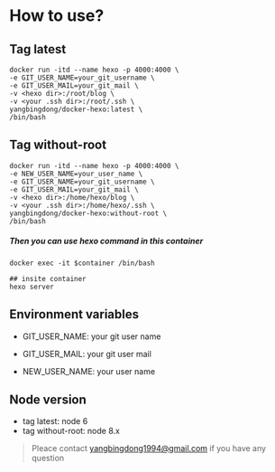 # How to use?
## Tag latest
```
docker run -itd --name hexo -p 4000:4000 \
-e GIT_USER_NAME=your_git_username \
-e GIT_USER_MAIL=your_git_mail \ 
-v <hexo dir>:/root/blog \
-v <your .ssh dir>:/root/.ssh \ 
yangbingdong/docker-hexo:latest \
/bin/bash
```

## Tag without-root
```
docker run -itd --name hexo -p 4000:4000 \
-e NEW_USER_NAME=your_user_name \
-e GIT_USER_NAME=your_git_username \
-e GIT_USER_MAIL=your_git_mail \ 
-v <hexo dir>:/home/hexo/blog \
-v <your .ssh dir>:/home/hexo/.ssh \ 
yangbingdong/docker-hexo:without-root \
/bin/bash
```

##### Then you can use hexo command in this container
```
docker exec -it $container /bin/bash

## insite container
hexo server
```

## Environment variables

- GIT_USER_NAME: your git user name

- GIT_USER_MAIL: your git user mail

- NEW_USER_NAME: your user name

## Node version

- tag latest: node 6
- tag without-root: node 8.x


> Pleace contact yangbingdong1994@gmail.com if you have any question






